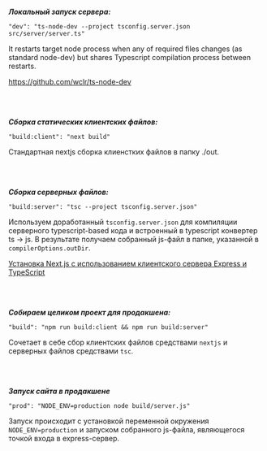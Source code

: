 ***Локальный запуск сервера:***
```
"dev": "ts-node-dev --project tsconfig.server.json src/server/server.ts"
```

It restarts target node process when any of required files changes (as standard node-dev) but shares Typescript compilation process between restarts.

https://github.com/wclr/ts-node-dev

<br>
<br>

***Сборка статических клиентских файлов:***
```
"build:client": "next build"
```
Стандартная nextjs сборка клиенстких файлов в папку ./out.

<br>
<br>

***Сборка серверных файлов:***
```
"build:server": "tsc --project tsconfig.server.json"
```
Используем доработанный `tsconfig.server.json` для компиляции серверного typescript-based кода и встроенный в typescript конвертер ts -> js. В результате получаем собранный js-файл в папке, указанной в `compilerOptions.outDir`.

[Установка Next.js с использованием клиентского сервера Express и TypeScript](https://medium.com/nuances-of-programming/установка-next-js-с-использованием-клиентского-сервера-express-и-typescript-e849938809c2)

<br>
<br>

***Собираем целиком проект для продакшена:***
```
"build": "npm run build:client && npm run build:server"
```
Сочетает в себе сбор клиентских файлов средствами `nextjs` и серверных файлов средствами `tsc`.

<br>
<br>

***Запуск сайта в продакшене***
```
"prod": "NODE_ENV=production node build/server.js"
```
Запуск происходит с установкой переменной окружения `NODE_ENV=production` и запуском собранного js-файла, являющегося точкой входа в express-сервер.

